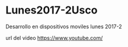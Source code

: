 # Lunes2017-2Usco
Desarrollo en dispositivos moviles lunes 2017-2

url del video
https://www.youtube.com/
